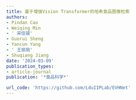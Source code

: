 ```yaml
---
title: 基于增强Vision Transformer的哈希食品图像检索
authors:
- Pindan Cao
- Weiqing Min
- ' 宋佳骏'
- Guorui Sheng
- Yancun Yang
- ' 王丽丽'
- Shuqiang Jiang
date: '2024-03-09'
publication_types:
- article-journal
publication: '*食品科学*'

url_code: 'https://github.com/LduIIPLab/EVHNet'
---
```

